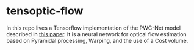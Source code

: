 # tensoptic-flow

In this repo lives a Tensorflow implementation of the PWC-Net model described in [this paper](https://arxiv.org/abs/1709.02371). It is a neural network for optical flow estimation based on Pyramidal processing, Warping, and the use of a Cost volume.
